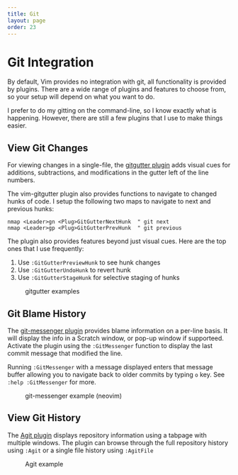 ```yaml
---
title: Git
layout: page
order: 23
---
```


# Git Integration

By default, Vim provides no integration with git, all functionality is provided by plugins. There are a wide range of plugins and features to choose from, so your setup will depend on what you want to do.

I prefer to do my gitting on the command-line, so I know exactly what is happening. However, there are still a few plugins that I use to make things easier.

## View Git Changes

For viewing changes in a single-file, the [gitgutter plugin](https://github.com/airblade/vim-gitgutter) adds visual cues for additions, subtractions, and modifications in the gutter left of the line numbers.

The vim-gitgutter plugin also provides functions to navigate to changed hunks of code. I setup the following two maps to navigate to next and previous hunks:

```vim
nmap <Leader>gn <Plug>GitGutterNextHunk  " git next
nmap <Leader>gp <Plug>GitGutterPrevHunk  " git previous
```

The plugin also provides features beyond just visual cues. Here are the top ones that I use frequently:

1. Use `:GitGutterPreviewHunk` to see hunk changes
2. Use `:GitGutterUndoHunk` to revert hunk
3. Use `:GitGutterStageHunk` for selective staging of hunks

<figure><asciinema-player src="/working-with-vim/casts/git1.cast" font-size="large" cols="58" rows="15"></asciinema-player><figcaption>gitgutter examples</figcaption></figure>

## Git Blame History

The [git-messenger plugin](https://github.com/rhysd/git-messenger.vim) provides blame information on a per-line basis. It will display the info in a Scratch window, or pop-up window if supporteed. Activate the plugin using the `:GitMessenger` function to display the last commit message that modified the line.

Running `:GitMessenger` with a message displayed enters that message buffer allowing you to navigate back to older commits by typing `o` key.  See `:help :GitMessenger` for more.

<figure><asciinema-player src="/working-with-vim/casts/git2.cast" font-size="large" cols="58" rows="15"></asciinema-player><figcaption>git-messenger example (neovim)</figcaption></figure>

## View Git History

The [Agit plugin](https://github.com/cohama/agit.vim) displays repository information using a tabpage with multiple windows. The plugin can browse through the full repository history using `:Agit` or a single file history using `:AgitFile`

<figure><asciinema-player src="/working-with-vim/casts/git3.cast" font-size="large" cols="65" rows="20"></asciinema-player><figcaption>Agit example</figcaption></figure>
